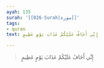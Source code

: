 ```yaml
---
ayah: 135
surah: '[[026-Surah|سورة]]'
tags:
- quran
text: إِنِّي أَخَافُ عَلَيْكُمْ عَذَابَ يَوْمٍ عَظِيمٍ

---
```

> إِنِّي أَخَافُ عَلَيْكُمْ عَذَابَ يَوْمٍ عَظِيمٍ
